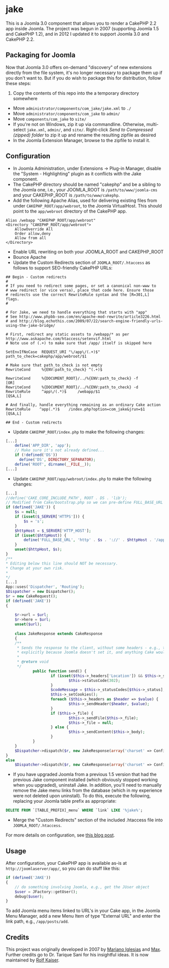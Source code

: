 jake
====

This is a Joomla 3.0 component that allows you to render a CakePHP 2.2 app inside Joomla.  The project was begun in 2007 (supporting Joomla 1.5 and CakePHP 1.2), 
and in 2012 I updated it to support Joomla 3.0 and CakePHP 2.2.

## Packaging for Joomla
Now that Joomla 3.0 offers on-demand "discovery" of new extensions directly from the file system, it's no longer necessary to package them up if you don't want to.  But if you do wish to package this for distribution, 
follow these steps:

1.  Copy the contents of this repo into the a temporary directory somewhere
- Move `administrator/components/com_jake/jake.xml` to `./` 
- Move `administrator/components/com_jake` to `admin/`
- Move `components/com_jake` to `site/`
- If you're not on Windows, zip it up via commandline.  Otherwise, multi-select `jake.xml`, `admin/`, and `site/`.  Right-click *Send to Compressed (zipped) folder* to zip it up and rename the resulting zipfile as desired
- In the Joomla Extension Manager, browse to the zipfile to install it.

## Configuration

- In Joomla Administration, under Extensions -> Plug-in Manager, disable the "System - Highlighting" plugin as it conflicts with the Jake component.
- The CakePHP directory should be named "cakephp" and be a sibling to the Joomla one, i.e., your JOOMLA_ROOT is `/path/to/www/joomla-cms` and your CAKEPHP_ROOT is `/path/to/www/cakephp`.
- Add the following Apache Alias, used for delivering existing files from under `CAKEPHP_ROOT/app/webroot`, to the Joomla VirtualHost. This should point to the `app/webroot` directory of the CakePHP app.

```
Alias /webapp "CAKEPHP_ROOT/app/webroot"
<Directory "CAKEPHP_ROOT/app/webroot">
    AllowOverride All
    Order allow,deny
    Allow from all
</Directory>
```
- Enable URL rewriting on both your JOOMLA_ROOT and CAKEPHP_ROOT
- Bounce Apache
- Update the Custom Redirects section of `JOOMLA_ROOT/.htaccess` as follows to support SEO-friendly CakePHP URLs:

```
## Begin - Custom redirects
#
# If you need to redirect some pages, or set a canonical non-www to
# www redirect (or vice versa), place that code here. Ensure those
# redirects use the correct RewriteRule syntax and the [R=301,L] flags.
#

# For Jake, we need to handle everything that starts with "app"
# See http://www.phpbb-seo.com/en/apache-mod-rewrite/article3226.html 
# and http://blog.echothis.com/2009/07/22/search-engine-friendly-urls-using-the-jake-bridge/

# First, redirect any static assets to /webapp/* as per http://www.askapache.com/htaccess/setenvif.html
# Note use of (.+) to make sure that /app/ itself is skipped here

SetEnvIfNoCase  REQUEST_URI "\/app\/(.+)$"  path_to_check=cakephp/app/webroot/$1

# Make sure that path_to_check is not empty
RewriteCond     %{ENV:path_to_check} ^(.+)$   

RewriteCond     %{DOCUMENT_ROOT}/../%{ENV:path_to_check} -f                     [OR]
RewriteCond     %{DOCUMENT_ROOT}/../%{ENV:path_to_check} -d 
RewriteRule     ^app\/(.*)$     /webapp/$1                                      [QSA,L]

# And finally, handle everything remaining as an ordinary Cake action
RewriteRule    ^app(.*)$	/index.php?option=com_jake&jrun=$1		[QSA,L]

## End - Custom redirects
```
- Update `CAKEPHP_ROOT/index.php` to make the following changes:

```php
[...]
    define('APP_DIR', 'app');
    // Make sure it's not already defined...
    if (!defined('DS'))
      define('DS', DIRECTORY_SEPARATOR);
    define('ROOT', dirname(__FILE__));
[...]
```
- Update `CAKEPHP_ROOT/app/webroot/index.php` to make the following changes:

```php
[...]
//define('CAKE_CORE_INCLUDE_PATH', ROOT . DS . 'lib');
// Modified from Cake/bootstrap.php so we can pre-define FULL_BASE_URL here instead.
if (defined('JAKE')) {
    $s = null;
    if (isset($_SERVER['HTTPS'])) {
        $s = 's';
    }
    $httpHost = $_SERVER['HTTP_HOST'];
    if (isset($httpHost)) {
        define('FULL_BASE_URL', 'http' . $s . '://' . $httpHost . '/app');
    }
    unset($httpHost, $s);
}
/**
* Editing below this line should NOT be necessary.
* Change at your own risk.
*
*/ 
[...] 
App::uses('Dispatcher', 'Routing');
$Dispatcher = new Dispatcher();
$r = new CakeRequest();
if (defined('JAKE'))
{
    
    $r->url = $url;
    $r->here = $url;
    unset($url);
    
    class JakeResponse extends CakeResponse
    {
    /**
     * Sends the response to the client, without some headers - e.g., the Content-Length header shouldn't be set 
     * explicitly because Joomla doesn't set it, and anything Cake would set, would be wrong in this case.
     *
     * @return void
     */
            public function send() {
                    if (isset($this->_headers['Location']) && $this->_status === 200) {
                            $this->statusCode(302);
                    }
                    $codeMessage = $this->_statusCodes[$this->_status];
                    $this->_setCookies();
                    foreach ($this->_headers as $header => $value) {
                            $this->_sendHeader($header, $value);
                    }
                    if ($this->_file) {
                            $this->_sendFile($this->_file);
                            $this->_file = null;
                    } else {
                            $this->_sendContent($this->_body);
                    }
            }
    }
    $Dispatcher->dispatch($r, new JakeResponse(array('charset' => Configure::read('App.encoding'))));
}
else
    $Dispatcher->dispatch($r, new CakeResponse(array('charset' => Configure::read('App.encoding'))));
```
- If you have upgraded Joomla from a previous 1.5 version that had the previous Jake component installed (which obviously stopped working when you upgraded), uninstall Jake.  In addition, you'll need to manually remove the Jake menu links from the database (which in my experience were not deleted upon uninstall).  To do this, execute the following, replacing your Joomla table prefix as appropriate:

```sql
DELETE FROM `[TABLE_PREFIX]_menu` WHERE `link` LIKE '%jake%';
```
- Merge the "Custom Redirects" section of the included .htaccess file into `JOOMLA_ROOT/.htaccess`.

For more details on configuration, see [this blog post](http://blog.echothis.com/2012/09/26/jake-2-0-released/).

## Usage

After configuration, your CakePHP app is available as-is at `http://joomlaserver/app/`, so you can do stuff like this:
```php
if (defined('JAKE'))
{
    // do something involving Joomla, e.g., get the JUser object
    $user = JFactory::getUser();
    debug($user);
}
```

To add Joomla menu items linked to URL's in your Cake app, in the Joomla Menu Manager, add a new Menu Item of type "External URL" and enter the link path, e.g., `/app/posts/add`.

## Credits

This project was originally developed in 2007 by [Mariano Iglesias](https://github.com/mariano) and [Max](http://www.gigapromoters.com/blog/). Further credits go to Dr. Tarique Sani for his insightful ideas.  It is now maintained by [Rolf Kaiser](http://blog.echothis.com).
